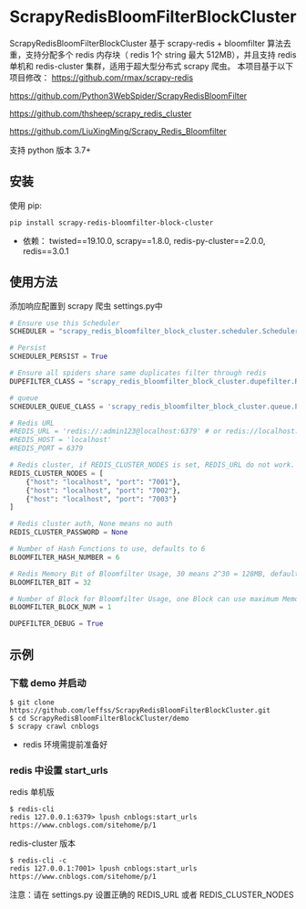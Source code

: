 # ScrapyRedisBloomFilterBlockCluster
ScrapyRedisBloomFilterBlockCluster 基于 scrapy-redis + bloomfilter 算法去重，支持分配多个 redis 内存块（ redis 1个 string 最大 512MB），并且支持 redis 单机和 redis-cluster 集群，适用于超大型分布式 scrapy 爬虫。
本项目基于以下项目修改：
https://github.com/rmax/scrapy-redis

https://github.com/Python3WebSpider/ScrapyRedisBloomFilter

https://github.com/thsheep/scrapy_redis_cluster

https://github.com/LiuXingMing/Scrapy_Redis_Bloomfilter


支持 python 版本 3.7+

## 安装

使用 pip:
```
pip install scrapy-redis-bloomfilter-block-cluster
```
- 依赖： twisted==19.10.0, scrapy==1.8.0,  redis-py-cluster==2.0.0, redis==3.0.1

## 使用方法

添加响应配置到 scrapy 爬虫 settings.py中

```python
# Ensure use this Scheduler
SCHEDULER = "scrapy_redis_bloomfilter_block_cluster.scheduler.Scheduler"

# Persist
SCHEDULER_PERSIST = True

# Ensure all spiders share same duplicates filter through redis
DUPEFILTER_CLASS = "scrapy_redis_bloomfilter_block_cluster.dupefilter.RFPDupeFilter"

# queue
SCHEDULER_QUEUE_CLASS = 'scrapy_redis_bloomfilter_block_cluster.queue.PriorityQueue'

# Redis URL
#REDIS_URL = 'redis://:admin123@localhost:6379' # or redis://localhost:6379
#REDIS_HOST = 'localhost'
#REDIS_PORT = 6379

# Redis cluster, if REDIS_CLUSTER_NODES is set, REDIS_URL do not work.
REDIS_CLUSTER_NODES = [
    {"host": "localhost", "port": "7001"},
    {"host": "localhost", "port": "7002"},
    {"host": "localhost", "port": "7003"}
]

# Redis cluster auth, None means no auth
REDIS_CLUSTER_PASSWORD = None

# Number of Hash Functions to use, defaults to 6
BLOOMFILTER_HASH_NUMBER = 6

# Redis Memory Bit of Bloomfilter Usage, 30 means 2^30 = 128MB, defaults to 32, Max value is 32
BLOOMFILTER_BIT = 32

# Number of Block for Bloomfilter Usage, one Block can use maximum Memory 512MB
BLOOMFILTER_BLOCK_NUM = 1

DUPEFILTER_DEBUG = True
```

## 示例

### 下载 demo 并启动
```
$ git clone https://github.com/leffss/ScrapyRedisBloomFilterBlockCluster.git
$ cd ScrapyRedisBloomFilterBlockCluster/demo
$ scrapy crawl cnblogs
```
- redis 环境需提前准备好

### redis 中设置 start_urls

redis 单机版
```
$ redis-cli
redis 127.0.0.1:6379> lpush cnblogs:start_urls https://www.cnblogs.com/sitehome/p/1
```

redis-cluster 版本
```
$ redis-cli -c
redis 127.0.0.1:7001> lpush cnblogs:start_urls https://www.cnblogs.com/sitehome/p/1
```

注意：请在 settings.py 设置正确的 REDIS_URL 或者 REDIS_CLUSTER_NODES
